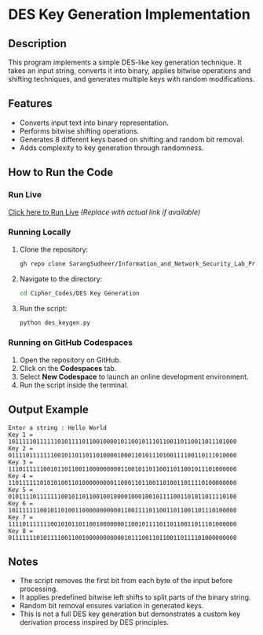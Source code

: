# DES Key Generation Implementation

## Description
This program implements a simple DES-like key generation technique. It takes an input string, converts it into binary, applies bitwise operations and shifting techniques, and generates multiple keys with random modifications.

## Features
- Converts input text into binary representation.
- Performs bitwise shifting operations.
- Generates 8 different keys based on shifting and random bit removal.
- Adds complexity to key generation through randomness.

## How to Run the Code

### Run Live
[Click here to Run Live](https://colab.research.google.com/drive/1pCfddGe9et4ucZ1HjiKnQAaVYNSxrl9P?usp=sharing) *(Replace with actual link if available)*

### Running Locally
1. Clone the repository:
   ```sh
   gh repo clone SarangSudheer/Information_and_Network_Security_Lab_Programs
   ```
2. Navigate to the directory:
   ```sh
   cd Cipher_Codes/DES Key Generation
   ```
3. Run the script:
   ```sh
   python des_keygen.py
   ```

### Running on GitHub Codespaces
1. Open the repository on GitHub.
2. Click on the **Codespaces** tab.
3. Select **New Codespace** to launch an online development environment.
4. Run the script inside the terminal.

## Output Example
```
Enter a string : Hello World
Key 1 = 10111110111111010111101100100001011001011101100110110011011101000
Key 2 = 01111011111110010110110110100001000110101110100111100110111010000
Key 3 = 11101111110010110110011000000000110010110110011011001011101000000
Key 4 = 11011111101010100110100000000011000110110011010011011110100000000
Key 5 = 01011110111111100101101100100100001000100101111001101011011110100
Key 6 = 10111111100101101001100000000000110011110110011011001101110100000
Key 7 = 11110111111100101011011001000000011001011110110110011011101000000
Key 8 = 01111111010111100110010000000000010111001101100110111101000000000
```

## Notes
- The script removes the first bit from each byte of the input before processing.
- It applies predefined bitwise left shifts to split parts of the binary string.
- Random bit removal ensures variation in generated keys.
- This is not a full DES key generation but demonstrates a custom key derivation process inspired by DES principles.

